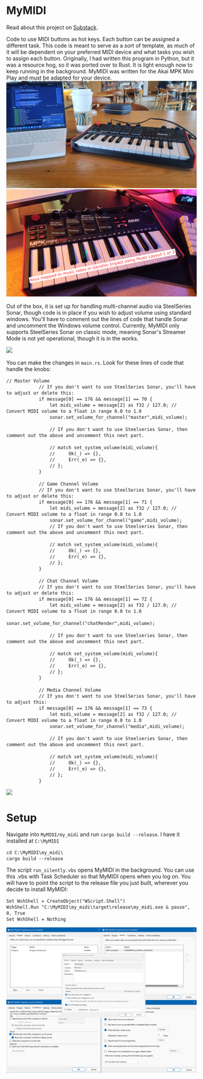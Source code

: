# MyMIDI
Read about this project on [Substack](https://alshival.substack.com/p/a-coders-guide-to-midi-driven-hotkeys).

Code to use MIDI buttons as hot keys. Each button can be assigned a different task. This code is meant to serve as a sort of template, as much of it will be dependent on your preferred MIDI device and what tasks you wish to assign each button.
Originally, I had written this program in Python, but it was a resource hog, so it was ported over to Rust. It is light enough now to keep running in the background. MyMIDI was written for the Akai MPK Mini Play and must be adapted for your device.
<img src="https://github.com/alshival/MyMIDI/blob/main/media/IMG_20240406_140035397.jpg">
<img src="https://github.com/alshival/MyMIDI/blob/main/media/IMG_20240405_1927445722.jpg">

Out of the box, it is set up for handling multi-channel audio via SteelSeries Sonar, though code is in place if you wish to adjust volume using standard windows. You'll have to comment out the lines of code that handle Sonar and uncomment the Windows volume control. Currently, MyMIDI only supports SteelSeries Sonar on classic mode, meaning Sonar's Streamer Mode is not yet operational, though it is in the works.

<img src="https://github.com/alshival/MyMIDI/blob/main/media/demo.gif">

You can make the changes in `main.rs`. Look for these lines of code that handle the knobs:
```
// Master Volume
            // If you don't want to use SteelSeries Sonar, you'll have to adjust or delete this:
            if message[0] == 176 && message[1] == 70 {
                let midi_volume = message[2] as f32 / 127.0; // Convert MIDI volume to a float in range 0.0 to 1.0
                sonar.set_volume_for_channel("master",midi_volume);

                // If you don't want to use Steelseries Sonar, then comment out the above and uncomment this next part.

                // match set_system_volume(midi_volume){
                //     Ok(_) => {},
                //     Err(_e) => {},
                // };
            }

            // Game Channel Volume
            // If you don't want to use SteelSeries Sonar, you'll have to adjust or delete this:
            if message[0] == 176 && message[1] == 71 {
                let midi_volume = message[2] as f32 / 127.0; // Convert MIDI volume to a float in range 0.0 to 1.0
                sonar.set_volume_for_channel("game",midi_volume);
                // If you don't want to use Steelseries Sonar, then comment out the above and uncomment this next part.

                // match set_system_volume(midi_volume){
                //     Ok(_) => {},
                //     Err(_e) => {},
                // };
            }

            // Chat Channel Volume
            // If you don't want to use SteelSeries Sonar, you'll have to adjust or delete this:
            if message[0] == 176 && message[1] == 72 {
                let midi_volume = message[2] as f32 / 127.0; // Convert MIDI volume to a float in range 0.0 to 1.0
                sonar.set_volume_for_channel("chatRender",midi_volume);

                // If you don't want to use Steelseries Sonar, then comment out the above and uncomment this next part.

                // match set_system_volume(midi_volume){
                //     Ok(_) => {},
                //     Err(_e) => {},
                // };
            }

            // Media Channel Volume
            // If you don't want to use SteelSeries Sonar, you'll have to adjust this:
            if message[0] == 176 && message[1] == 73 {
                let midi_volume = message[2] as f32 / 127.0; // Convert MIDI volume to a float in range 0.0 to 1.0
                sonar.set_volume_for_channel("media",midi_volume);

                // If you don't want to use Steelseries Sonar, then comment out the above and uncomment this next part.

                // match set_system_volume(midi_volume){
                //     Ok(_) => {},
                //     Err(_e) => {},
                // };
            }
```
<img src="https://github.com/alshival/MyMIDI/blob/main/media/Screenshot%202024-04-08%2014365423.png">

# Setup

Navigate into `MyMIDI/my_midi` and run `cargo build --release`. I have it installed at `C:\MyMIDI`

```
cd C:\MyMIDI\my_midi\
cargo build --release
```

The script `run_silently.vbs` opens MyMIDI in the background. You can use this .vbs with Task Scheduler so that MyMIDI opens when you log on. You will have to point the script to the release file you just built, wherever you decide to install MyMIDI:
```
Set WshShell = CreateObject("WScript.Shell")
WshShell.Run "C:\MyMIDI\my_midi\target\release\my_midi.exe & pause", 0, True
Set WshShell = Nothing
```
<img src="https://github.com/alshival/MyMIDI/blob/main/media/Screenshot%202024-04-06%20194707.png">
